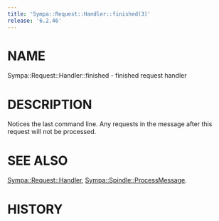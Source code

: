 ```yaml
---
title: 'Sympa::Request::Handler::finished(3)'
release: '6.2.46'
---
```


# NAME

Sympa::Request::Handler::finished - finished request handler

# DESCRIPTION

Notices the last command line.
Any requests in the message after this request will not be processed.

# SEE ALSO

[Sympa::Request::Handler](./Sympa-Request-Handler.3.md), [Sympa::Spindle::ProcessMessage](./Sympa-Spindle-ProcessMessage.3.md).

# HISTORY
